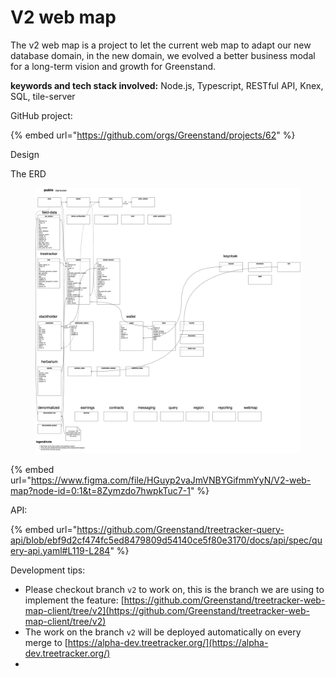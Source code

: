 # V2 web map

The v2 web map is a project to let the current web map to adapt our new database domain, in the new domain, we evolved a better business modal for a long-term vision and growth for Greenstand.

**keywords and tech stack involved:** Node.js, Typescript, RESTful API, Knex, SQL, tile-server

GitHub project:

{% embed url="https://github.com/orgs/Greenstand/projects/62" %}

Design

The ERD



<figure><img src=".gitbook/assets/treetracker-new-domain.drawio.png" alt=""><figcaption></figcaption></figure>

{% embed url="https://www.figma.com/file/HGuyp2vaJmVNBYGifmmYyN/V2-web-map?node-id=0:1&t=8Zymzdo7hwpkTuc7-1" %}

API:

{% embed url="https://github.com/Greenstand/treetracker-query-api/blob/ebf9d2cf474fc5ed8479809d54140ce5f80e3170/docs/api/spec/query-api.yaml#L119-L284" %}

Development tips:

* Please checkout branch `v2` to work on, this is the branch we are using to implement the feature: [https://github.com/Greenstand/treetracker-web-map-client/tree/v2](https://github.com/Greenstand/treetracker-web-map-client/tree/v2)
* The work on the branch `v2` will be deployed automatically on every merge to [https://alpha-dev.treetracker.org/](https://alpha-dev.treetracker.org/)
*
